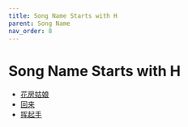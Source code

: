 ```yaml
---
title: Song Name Starts with H
parent: Song Name 
nav_order: 8
---
```


# Song Name Starts with H

- [花房姑娘](/lyrics/Cui_Jian/huafangguniang)
- [回来](/lyrics/Wei_Hua/huilai)
- [挥起手](/lyrics/Wei_Hua/huiqishou)
